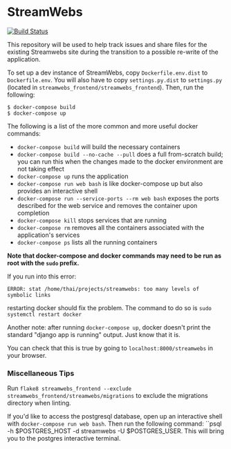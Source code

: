# StreamWebs
[![Build Status](https://travis-ci.org/osuosl/streamwebs.svg?branch=develop)](https://travis-ci.org/osuosl/streamwebs)

This repository will be used to help track issues and share files for the 
existing Streamwebs site during the transition to a possible re-write of the 
application.

To set up a dev instance of StreamWebs, copy ``Dockerfile.env.dist`` to 
``Dockerfile.env``. You will also have to copy ``settings.py.dist`` to
``settings.py`` (located in ``streamwebs_frontend/streamwebs_frontend``). Then,
run the following:
```
$ docker-compose build
$ docker-compose up
```

The following is a list of the more common and more useful docker commands: 
- ``docker-compose build`` will build the necessary containers 
- ``docker-compose build --no-cache --pull`` does a full from-scratch build;
  you can run this when the changes made to the docker environment are not
taking effect 
- ``docker-compose up`` runs the application
- ``docker-compose run web bash`` is like docker-compose up but also provides
  an interactive shell
- ``docker-compose run --service-ports --rm web bash`` exposes the ports
  described for the web service and removes the container upon completion
- `docker-compose kill` stops services that are running
- `docker-compose rm` removes all the containers associated with the
  application's services
- `docker-compose ps` lists all the running containers


**Note that docker-compose and docker commands may need to be run as root with
the ``sudo`` prefix.**

If you run into this error:
```
ERROR: stat /home/thai/projects/streamwebs: too many levels of symbolic links
```
restarting docker should fix the problem. The command to do so is
``sudo systemctl restart docker``


Another note: after running ``docker-compose up``, docker doesn't print the
standard "django app is running" output. Just know that it is.

You can check that this is true by going to ``localhost:8000/streamwebs`` in
your browser.


### Miscellaneous Tips
Run ``flake8 streamwebs_frontend --exclude streamwebs_frontend/streamwebs/migrations``
to exclude the migrations directory when linting.

If you'd like to access the postgresql database, open up an interactive shell
with ``docker-compose run web bash``. Then run the following command:
``psql -h $POSTGRES_HOST -d streamwebs -U $POSTGRES_USER. This will bring you
to the postgres interactive terminal.
